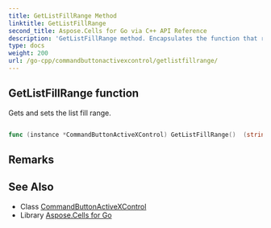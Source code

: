 ```yaml
---
title: GetListFillRange Method 
linktitle: GetListFillRange
second_title: Aspose.Cells for Go via C++ API Reference
description: 'GetListFillRange method. Encapsulates the function that represents getlistfillrange in Go.'
type: docs
weight: 200
url: /go-cpp/commandbuttonactivexcontrol/getlistfillrange/
---
```


## GetListFillRange function

Gets and sets the list fill range.

```go

func (instance *CommandButtonActiveXControl) GetListFillRange()  (string,  error) 

```

## Remarks


## See Also

* Class [CommandButtonActiveXControl](../)
* Library [Aspose.Cells for Go](../../)
